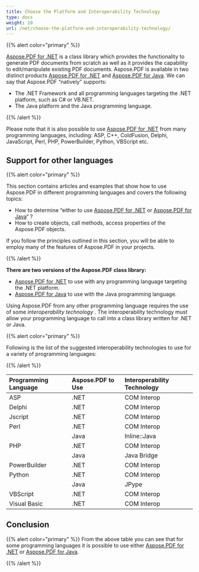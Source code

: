 ```yaml
---
title: Choose the Platform and Interoperability Technology
type: docs
weight: 10
url: /net/choose-the-platform-and-interoperability-technology/
---
```


{{% alert color="primary" %}}

[Aspose.PDF for .NET](/pdf/net/) is a class library which provides the functionality to generate PDF documents from scratch as well as it provides the capability to edit/manipulate existing PDF documents. Aspose.PDF is available in two distinct products [Aspose.PDF for .NET](/pdf/net/) and [Aspose.PDF for Java](/pdf/java/). We can say that Aspose.PDF “natively” supports:

- The .NET Framework and all programming languages targeting the .NET platform, such as C# or VB.NET.
- The Java platform and the Java programming language.

{{% /alert %}}

Please note that it is also possible to use [Aspose.PDF for .NET](/pdf/net/) from many programming languages, including: ASP, C++, ColdFusion, Delphi, JavaScript, Perl, PHP, PowerBuilder, Python, VBScript etc.

## Support for other languages

{{% alert color="primary" %}}

This section contains articles and examples that show how to use Aspose.PDF in different programming languages and covers the following topics:

- How to determine “either to use [Aspose.PDF for .NET](/pdf/net/) or [Aspose.PDF for Java](/pdf/java/)“ ?
- How to create objects, call methods, access properties of the Aspose.PDF objects.

If you follow the principles outlined in this section, you will be able to employ many of the features of Aspose.PDF in your projects.

{{% /alert %}}

**There are two versions of the Aspose.PDF class library:**

- [Aspose.PDF for .NET](/pdf/net/) to use with any programming language targeting the .NET platform.
- [Aspose.PDF for Java](/pdf/java/) to use with the Java programming language.

Using Aspose.PDF from any other programming language requires the use of some *interoperability technology* . The interoperability technology must allow your programming language to call into a class library written for .NET or Java.

{{% alert color="primary" %}}

Following is the list of the suggested interoperability technologies to use for a variety of programming languages:

{{% /alert %}}

|**Programming Language** |**Aspose.PDF to Use** |**Interoperability Technology** |
| :- | :- | :- |
|ASP |.NET |COM Interop |
|Delphi |.NET |COM Interop |
|Jscript |.NET |COM Interop |
|Perl |.NET |COM Interop |
| |Java |Inline::Java |
|PHP |.NET |COM Interop |
| |Java |Java Bridge |
|PowerBuilder |.NET |COM Interop |
|Python |.NET |COM Interop |
| |Java |JPype |
|VBScript |.NET |COM Interop |
|Visual Basic |.NET |COM Interop |

## Conclusion

{{% alert color="primary" %}}
From the above table you can see that for some programming languages it is possible to use either [Aspose.PDF for .NET](/pdf/net/) or [Aspose.PDF for Java](/pdf/java/).

{{% /alert %}}
